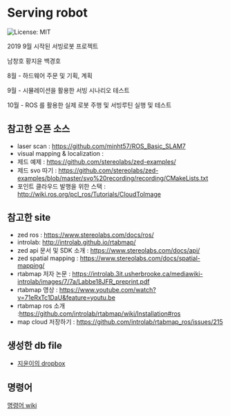 # Serving robot

![License: MIT](https://img.shields.io/badge/License-MIT-blue.svg)

2019 9월 시작된 서빙로봇 프로젝트 

남창호 황지윤 백경호 

8월 - 하드웨어 주문 및 기획, 계획

9월 - 시뮬레이션을 활용한 서빙 시나리오 테스트

10월 - ROS 를 활용한 실제 로봇 주행 및 서빙루틴 실행 및 테스트 




## 참고한 오픈 소스

- laser scan : https://github.com/minht57/ROS_Basic_SLAM7
-  visual mapping & localization : 
- 제드 예제 : https://github.com/stereolabs/zed-examples/
- 제드 svo 따기 :  https://github.com/stereolabs/zed-examples/blob/master/svo%20recording/recording/CMakeLists.txt
- 포인트 클라우드 발행을 위한 스택 : http://wiki.ros.org/pcl_ros/Tutorials/CloudToImage


## 참고한 site
- zed ros : https://www.stereolabs.com/docs/ros/
- introlab: http://introlab.github.io/rtabmap/
- zed api 문서 및 SDK 소개 : https://www.stereolabs.com/docs/api/
- zed spatial mapping : https://www.stereolabs.com/docs/spatial-mapping/
- rtabmap 저자 논문 : https://introlab.3it.usherbrooke.ca/mediawiki-introlab/images/7/7a/Labbe18JFR_preprint.pdf
- rtabmap 영상 : https://www.youtube.com/watch?v=71eRxTc1DaU&feature=youtu.be
- rtabmap ros 소개 :https://github.com/introlab/rtabmap/wiki/Installation#ros
- map cloud  저장하기 :  https://github.com/introlab/rtabmap_ros/issues/215

## 생성한 db file 
- [지윤이의 dropbox]()

## 명령어 
[명령어 wiki](https://github.com/bkh751/servebot/wiki/%EB%AA%85%EB%A0%B9%EC%96%B4%EB%AA%A9%EB%A1%9D)

